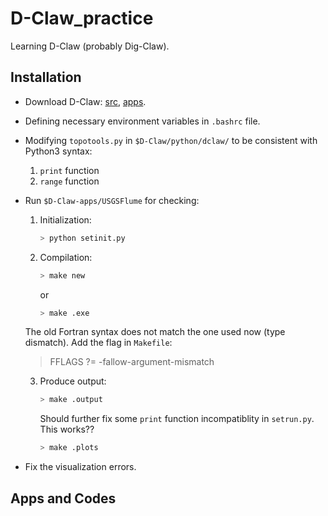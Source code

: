 # D-Claw_practice

Learning D-Claw (probably Dig-Claw).

## Installation
* Download D-Claw: [src](https://github.com/geoflows/D-Claw), [apps](https://github.com/geoflows/dclaw-apps).
* Defining necessary environment variables in `.bashrc` file.
* Modifying `topotools.py` in `$D-Claw/python/dclaw/` to be consistent with Python3 syntax:
  1. `print` function
  2. `range` function
* Run `$D-Claw-apps/USGSFlume` for checking:
  1. Initialization:
     ```bash
     > python setinit.py
      ```
  2. Compilation:
     ```bash
     > make new 
     ```
     or 
     ```bash
     > make .exe
     ```
    The old Fortran syntax does not match the one used now (type dismatch). Add the flag in `Makefile`:

    > FFLAGS ?= -fallow-argument-mismatch

  3. Produce output:
     ```bash
     > make .output
     ```
     Should further fix some `print` function incompatiblity in `setrun.py`.
     This works??
     ```bash
     > make .plots
     ```
* Fix the visualization errors.

## Apps and Codes
